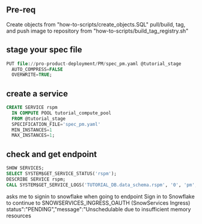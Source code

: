 ## Pre-req
Create objects from "how-to-scripts/create_objects.SQL"
pull/build, tag, and push image to repository from "how-to-scripts/build_tag_registry.sh"

## stage your spec file
```sql
PUT file://pro-product-deployment/PM/spec_pm.yaml @tutorial_stage
  AUTO_COMPRESS=FALSE
  OVERWRITE=TRUE;
  ```

## create a service
```sql
CREATE SERVICE rspm
  IN COMPUTE POOL tutorial_compute_pool
  FROM @tutorial_stage
  SPECIFICATION_FILE='spec_pm.yaml'
  MIN_INSTANCES=1
  MAX_INSTANCES=1;
```

## check and get endpoint
```sql
SHOW SERVICES;
SELECT SYSTEM$GET_SERVICE_STATUS('rspm');
DESCRIBE SERVICE rspm;
CALL SYSTEM$GET_SERVICE_LOGS('TUTORIAL_DB.data_schema.rspm', '0', 'pm', 1000);
```

asks me to signin to snowflake when going to endpoint
Sign in to Snowflake to continue to SNOWSERVICES_INGRESS_OAUTH (SnowServices Ingress)
status":"PENDING","message":"Unschedulable due to insufficient memory resources